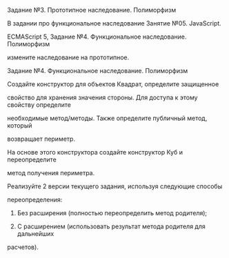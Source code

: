 Задание №3. Прототипное наследование. Полиморфизм

В задании про функциональное наследование Занятие №05. JavaScript.

ECMAScript 5, Задание №4. Функциональное наследование. Полиморфизм

измените наследование на прототипное.


Задание №4. Функциональное наследование. Полиморфизм

Создайте конструктор для объектов Квадрат, определите защищенное

свойство для хранения значения стороны. Для доступа к этому свойству определите

необходимые метод/методы. Также определите публичный метод, который

возвращает периметр.

На основе этого конструктора создайте конструктор Куб и переопределите

метод получения периметра.

Реализуйте 2 версии текущего задания, используя следующие способы

переопределения:

1. Без расширения (полностью переопределить метод родителя);

2. С расширением (использовать результат метода родителя для дальнейших

расчетов).